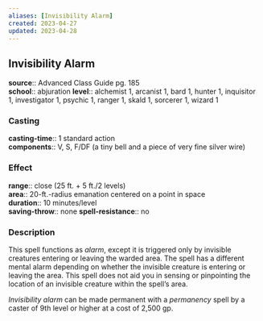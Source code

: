 ```yaml
---
aliases: [Invisibility Alarm]
created: 2023-04-27
updated: 2023-04-28
---
```


## Invisibility Alarm

**source**:: Advanced Class Guide pg. 185  
**school**:: abjuration
**level**:: alchemist 1, arcanist 1, bard 1, hunter 1, inquisitor 1, investigator 1, psychic 1, ranger 1, skald 1, sorcerer 1, wizard 1

### Casting

**casting-time**:: 1 standard action  
**components**:: V, S, F/DF (a tiny bell and a piece of very fine silver wire)

### Effect

**range**:: close (25 ft. + 5 ft./2 levels)  
**area**:: 20-ft.-radius emanation centered on a point in space  
**duration**:: 10 minutes/level  
**saving-throw**:: none
**spell-resistance**:: no

### Description

This spell functions as *alarm*, except it is triggered only by invisible creatures entering or leaving the warded area. The spell has a different mental alarm depending on whether the invisible creature is entering or leaving the area. This spell does not aid you in sensing or pinpointing the location of an invisible creature within the spell’s area.  
  
*Invisibility alarm* can be made permanent with a *permanency* spell by a caster of 9th level or higher at a cost of 2,500 gp.
